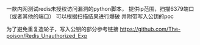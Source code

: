 一款内网测试redis未授权访问漏洞的python脚本，
提供ip范围，扫描6379端口（或者其他的端口）
可以根据扫描结果进行爆破
并附带写入公钥的poc

为了避免重复造轮子，写入公钥的部分参考链接
https://github.com/The-poison/Redis_Unauthorized_Exp